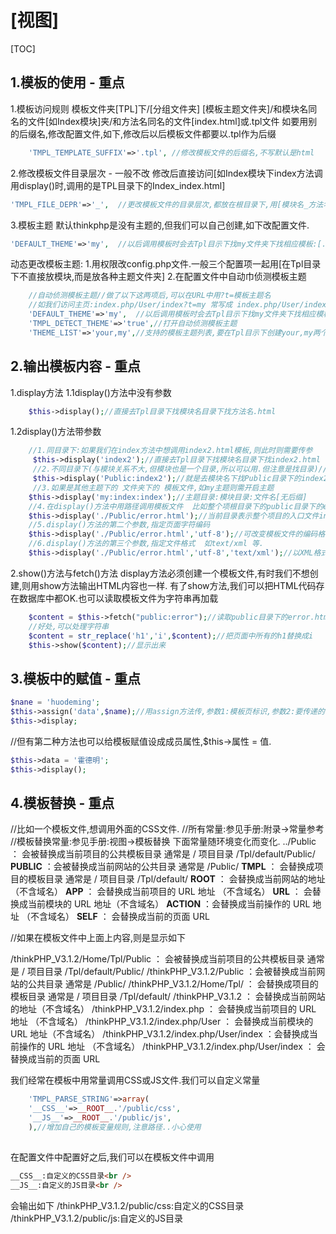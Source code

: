 # [视图]
[TOC]
## 1.模板的使用 - 重点
1.模板访问规则
 模板文件夹[TPL]下/[分组文件夹] [模板主题文件夹]/和模块名同名的文件[如Index模块]夹/和方法名同名的文件[index.html]或.tpl文件
如要用别的后缀名,修改配置文件,如下,修改后以后模板文件都要以.tpl作为后缀
```php
    'TMPL_TEMPLATE_SUFFIX'=>'.tpl', //修改模板文件的后缀名,不写默认是html
```
2.修改模板文件目录层次 - 一般不改
修改后直接访问[如Index模块下index方法调用display()时,调用的是TPL目录下的Index_index.html]
```php
'TMPL_FILE_DEPR'=>'_',	//更改模板文件的目录层次,都放在根目录下,用[模块名_方法名.html]访问.
```
3.模板主题
默认thinkphp是没有主题的,但我们可以自己创建,如下改配置文件.
```php
'DEFAULT_THEME'=>'my',	//以后调用模板时会去Tpl目示下找my文件夹下找相应模板:[./Home/Tpl/my/User/index.html]
```
动态更改模板主题:
1.用权限改config.php文件.一般三个配置项一起用[在Tpl目录下不直接放模块,而是放各种主题文件夹]
2.在配置文件中自动巾侦测模板主题
```php
	//自动侦测模板主题//做了以下这两项后,可以在URL中用?t=模板主题名
	//如我们访问主页:index.php/User/index?t=my 常写成 index.php/User/index/t/my就可以了
	'DEFAULT_THEME'=>'my',	//以后调用模板时会去Tpl目示下找my文件夹下找相应模板:[./Home/Tpl/my/User
	'TMPL_DETECT_THEME'=>'true',//打开自动侦测模板主题
	'THEME_LIST'=>'your,my',//支持的模板主题列表,要在Tpl目示下创建your,my两个目录,里面再放模块文件夹
```
## 2.输出模板内容 - 重点
1.display方法
 1.1display()方法中没有参数
```php
    $this->display();//直接去Tpl目录下找模块名目录下找方法名.html
```
1.2display()方法带参数
```php
    //1.同目录下:如果我们在index方法中想调用index2.html模板,则此时则需要传参
     $this->display('index2');//直接去Tpl目录下找模块名目录下找index2.html    
     //2.不同目录下(与模块关系不大,但模块也是一个目录,所以可以用.但注意是找目录)//如比错误页,各模块公共访问
     $this->display('Public:index2');//就是去模块名下找Public目录下的index2.html//中间是冒号,可以是多级目录  
     //3.如果是其他主题下的 文件夹下的 模板文件,如my主题则需开启主题
    $this->display('my:index:index');//主题目录:模块目录:文件名[无后缀]     
    //4.在display()方法中用路径调用模板文件  比如整个项根目录下的public目录下的errar.html
    $this->display('./Public/error.html');//当前目录表示整个项目的入口文件index.html文件所在的目录.
    //5.display()方法的第二个参数,指定页面字符编码
    $this->display('./Public/error.html','utf-8');//可改变模板文件的编码格式:utf-8   gbk等
    //6.display()方法的第三个参数,指定文件格式  如text/xml 等.
    $this->display('./Public/error.html','utf-8','text/xml');//以XML格式显示,但注意要关闭调试功能的页面trace才能正常显示XML格式.
```
2.show()方法与fetch()方法
display方法必须创建一个模板文件,有时我们不想创建,则用show方法输出HTML内容也一样.
有了show方法,我们可以把HTML代码存在数据库中都OK.也可以读取模板文件为字符串再加载
```php
    $content = $this->fetch("public:error");//读取public目录下的error.html文件为一个字符串
    //好处,可以处理字符串
    $content = str_replace('h1','i',$content);//把页面中所有的h1替换成i
    $this->show($content);//显示出来
```

## 3.模板中的赋值 - 重点
```php
$nane = 'huodeming';
$this->assign('data',$name);//用assign方法传,参数1:模板页标识,参数2:要传递的值或变量
$this->display;
```
//但有第二种方法也可以给模板赋值设成成员属性,$this->属性 = 值.
```php
$this->data = '霍德明';
$this->display();
```

## 4.模板替换 - 重点
//比如一个模板文件,想调用外面的CSS文件.
//所有常量:参见手册:附录->常量参考
//模板替换常量:参见手册:视图->模板替换
下面常量随环境变化而变化.
../Public ： 会被替换成当前项目的公共模板目录 通常是 / 项目目录 /Tpl/default/Public/
__PUBLIC__ ：会被替换成当前网站的公共目录 通常是 /Public/
__TMPL__ ： 会替换成项目的模板目录 通常是 / 项目目录 /Tpl/default/
__ROOT__ ： 会替换成当前网站的地址（不含域名）
__APP__ ： 会替换成当前项目的 URL 地址 （不含域名）
__URL__ ： 会替换成当前模块的 URL 地址（不含域名）
__ACTION__ ：会替换成当前操作的 URL 地址 （不含域名）
__SELF__ ： 会替换成当前的页面 URL

//如果在模板文件中上面上内容,则是显示如下

/thinkPHP_V3.1.2/Home/Tpl/Public ： 会被替换成当前项目的公共模板目录 通常是 / 项目目录 /Tpl/default/Public/ 
/thinkPHP_V3.1.2/Public ：会被替换成当前网站的公共目录 通常是 /Public/
/thinkPHP_V3.1.2/Home/Tpl/ ： 会替换成项目的模板目录 通常是 / 项目目录 /Tpl/default/
/thinkPHP_V3.1.2 ： 会替换成当前网站的地址（不含域名）
/thinkPHP_V3.1.2/index.php ： 会替换成当前项目的 URL 地址 （不含域名）
/thinkPHP_V3.1.2/index.php/User ： 会替换成当前模块的 URL 地址（不含域名）
/thinkPHP_V3.1.2/index.php/User/index ：会替换成当前操作的 URL 地址 （不含域名）
/thinkPHP_V3.1.2/index.php/User/index ： 会替换成当前的页面 URL

我们经常在模板中用常量调用CSS或JS文件.我们可以自定义常量
```php
    'TMPL_PARSE_STRING'=>array(
    '__CSS__'=>__ROOT__.'/public/css',
    '__JS__'=>__ROOT__.'/public/js',
    ),//增加自己的模板变量规则,注意路径..小心使用
    
```
在配置文件中配置好之后,我们可以在模板文件中调用
```html
__CSS__:自定义的CSS目录<br />
__JS__:自定义的JS目录<br />
```
会输出如下
/thinkPHP_V3.1.2/public/css:自定义的CSS目录
/thinkPHP_V3.1.2/public/js:自定义的JS目录


